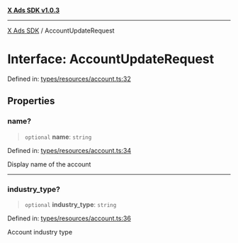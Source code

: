 [**X Ads SDK v1.0.3**](../README.md)

***

[X Ads SDK](../globals.md) / AccountUpdateRequest

# Interface: AccountUpdateRequest

Defined in: [types/resources/account.ts:32](https://github.com/kage1020/x-ads-sdk/blob/main/src/types/resources/account.ts#L32)

## Properties

### name?

> `optional` **name**: `string`

Defined in: [types/resources/account.ts:34](https://github.com/kage1020/x-ads-sdk/blob/main/src/types/resources/account.ts#L34)

Display name of the account

***

### industry\_type?

> `optional` **industry\_type**: `string`

Defined in: [types/resources/account.ts:36](https://github.com/kage1020/x-ads-sdk/blob/main/src/types/resources/account.ts#L36)

Account industry type
